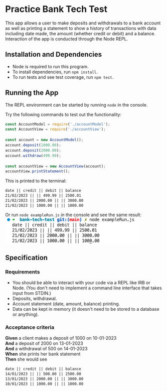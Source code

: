 # Practice Bank Tech Test

This app allows a user to make deposits and withdrawals to a bank account as well as printing a statement to show a history of transactions with data including date made, the amount (whether credit or debit) and a balance. Interaction of the app is conducted through the Node REPL.

## Installation and Dependencies

* Node is required to run this program.
* To install dependencies, run `npm install`.
* To run tests and see test coverage, run `npm test`.

## Running the App

The REPL environment can be started by running `node` in the console.

Try the following commands to test out the functionality:

```js
const AccountModel = require('./accountModel');
const AccountView = require('./accountView');

const account = new AccountModel();
account.deposit(1000.00);
account.deposit(2000.00);
account.withdraw(499.99);

const accountView = new AccountView(account);
accountView.printStatement();
```
This is printed to the terminal:
```
date || credit || debit || balance
21/02/2023 || || 499.99 || 2500.01
21/02/2023 || 2000.00 || || 3000.00
21/02/2023 || 1000.00 || || 1000.00
```
Or run `node exampleRun.js` in the console and see the same result:
![image](./exampleRun_result_screenshot.png)



## Specification

### Requirements

* You should be able to interact with your code via a REPL like IRB or Node.  (You don't need to implement a command line interface that takes input from STDIN.)
* Deposits, withdrawal.
* Account statement (date, amount, balance) printing.
* Data can be kept in memory (it doesn't need to be stored to a database or anything).

### Acceptance criteria

**Given** a client makes a deposit of 1000 on 10-01-2023  
**And** a deposit of 2000 on 13-01-2023  
**And** a withdrawal of 500 on 14-01-2023  
**When** she prints her bank statement  
**Then** she would see

```
date || credit || debit || balance
14/01/2023 || || 500.00 || 2500.00
13/01/2023 || 2000.00 || || 3000.00
10/01/2023 || 1000.00 || || 1000.00
```